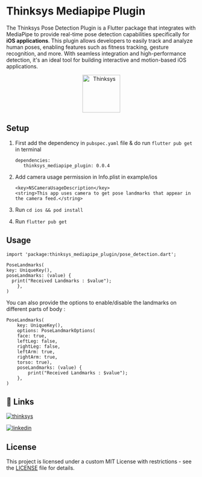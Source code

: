 
# Thinksys Mediapipe Plugin

The Thinksys Pose Detection Plugin is a Flutter package that integrates with MediaPipe to provide real-time pose detection capabilities specifically for **iOS applications**. This plugin allows developers to easily track and analyze human poses, enabling features such as fitness tracking, gesture recognition, and more. With seamless integration and high-performance detection, it's an ideal tool for building interactive and motion-based iOS applications.

<p align="center">
<img src="https://i.ibb.co/L1FNt92/thinksys-logo.png" height="100" alt="Thinksys" />
</p>

## Setup

1. First add the dependency in ```pubspec.yaml``` file & do run ```flutter pub get``` in terminal
     ```
     dependencies:
        thinksys_mediapipe_plugin: 0.0.4

     ```
2. Add camera usage permission in Info.plist in example/ios
    ```
    <key>NSCameraUsageDescription</key>
	<string>This app uses camera to get pose landmarks that appear in the camera feed.</string>
    ```
   
3. Run ```cd ios && pod install```

4. Run ``` flutter pub get ```

## Usage

```
import 'package:thinksys_mediapipe_plugin/pose_detection.dart';

PoseLandmarks(
key: UniqueKey(),
poseLandmarks: (value) {
  print("Received Landmarks : $value");
    },
)
```

You can also provide the options to enable/disable the landmarks on different parts of body :

````
PoseLandmarks(
    key: UniqueKey(),
    options: PoseLandmarkOptions(
    face: true,
    leftLeg: false,
    rightLeg: false,
    leftArm: true,
    rightArm: true,
    torso: true),
    poseLandmarks: (value) {
        print("Received Landmarks : $value");
    },
)
````

## 🔗 Links
[![thinksys](https://img.shields.io/badge/my_portfolio-000?style=for-the-badge&logo=ko-fi&logoColor=white)](https://thinksys.com/)

[![linkedin](https://img.shields.io/badge/linkedin-0A66C2?style=for-the-badge&logo=linkedin&logoColor=white)](https://in.linkedin.com/company/thinksys-inc)

## License

This project is licensed under a custom MIT License with restrictions - see the [LICENSE](LICENSE) file for details.

